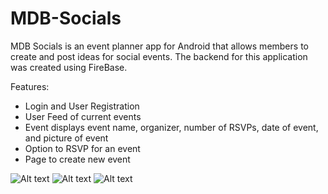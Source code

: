 # MDB-Socials

MDB Socials is an event planner app for Android that allows	members	to	create and post ideas for social events. The backend for this application was created using FireBase.

Features:  
- Login and User Registration  
- User Feed of current events  
- Event displays event name, organizer, number of RSVPs, date of event, and picture of event  
- Option to RSVP for an event  
- Page to create new event  

![Alt text](/Screenshot_20170326-131906?raw=true "Screenshot 1")
![Alt text](/Screenshot_20170326-131947?raw=true "Screenshot 2")
![Alt text](/Screenshot_20170326-132015?raw=true "Screenshot 3")


